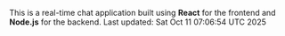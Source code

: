 This is a real-time chat application built using **React** for the frontend and **Node.js** for the backend.
Last updated: Sat Oct 11 07:06:54 UTC 2025
